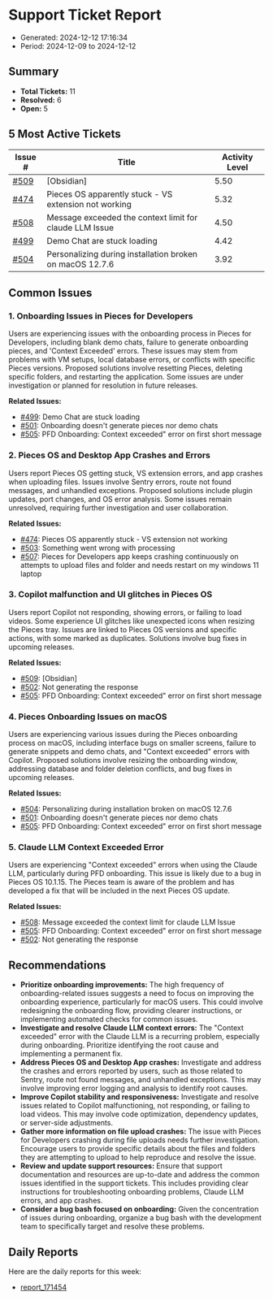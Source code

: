 # Support Ticket Report
- Generated: 2024-12-12 17:16:34
- Period: 2024-12-09 to 2024-12-12

## Summary
- **Total Tickets:** 11
- **Resolved:** 6
- **Open:** 5

## 5 Most Active Tickets
| Issue # | Title | Activity Level |
|---------|-------|----------------|
| [#509](https://github.com/pieces-app/support/issues/509) | [Obsidian] | 5.50 |
| [#474](https://github.com/pieces-app/support/issues/474) | Pieces OS apparently stuck - VS extension not working | 5.32 |
| [#508](https://github.com/pieces-app/support/issues/508) | Message exceeded the context limit for claude LLM Issue | 4.50 |
| [#499](https://github.com/pieces-app/support/issues/499) | Demo Chat are stuck loading | 4.42 |
| [#504](https://github.com/pieces-app/support/issues/504) | Personalizing during installation broken on macOS 12.7.6 | 3.92 |

## Common Issues
### 1. Onboarding Issues in Pieces for Developers
Users are experiencing issues with the onboarding process in Pieces for Developers, including blank demo chats, failure to generate onboarding pieces, and 'Context Exceeded' errors. These issues may stem from problems with VM setups, local database errors, or conflicts with specific Pieces versions. Proposed solutions involve resetting Pieces, deleting specific folders, and restarting the application. Some issues are under investigation or planned for resolution in future releases.

**Related Issues:**
- [#499](https://github.com/pieces-app/support/issues/499): Demo Chat are stuck loading
- [#501](https://github.com/pieces-app/support/issues/501): Onboarding doesn't generate pieces nor demo chats
- [#505](https://github.com/pieces-app/support/issues/505): PFD Onboarding: Context exceeded" error on first short message

### 2. Pieces OS and Desktop App Crashes and Errors
Users report Pieces OS getting stuck, VS extension errors, and app crashes when uploading files. Issues involve Sentry errors, route not found messages, and unhandled exceptions. Proposed solutions include plugin updates, port changes, and OS error analysis. Some issues remain unresolved, requiring further investigation and user collaboration.

**Related Issues:**
- [#474](https://github.com/pieces-app/support/issues/474): Pieces OS apparently stuck - VS extension not working
- [#503](https://github.com/pieces-app/support/issues/503): Something went wrong with processing
- [#507](https://github.com/pieces-app/support/issues/507): Pieces for Developers app keeps crashing continuously on attempts to upload files and folder and needs restart on my windows 11 laptop

### 3. Copilot malfunction and UI glitches in Pieces OS
Users report Copilot not responding, showing errors, or failing to load videos. Some experience UI glitches like unexpected icons when resizing the Pieces tray. Issues are linked to Pieces OS versions and specific actions, with some marked as duplicates. Solutions involve bug fixes in upcoming releases.

**Related Issues:**
- [#509](https://github.com/pieces-app/support/issues/509): [Obsidian]
- [#502](https://github.com/pieces-app/support/issues/502): Not generating the response
- [#505](https://github.com/pieces-app/support/issues/505): PFD Onboarding: Context exceeded" error on first short message

### 4. Pieces Onboarding Issues on macOS
Users are experiencing various issues during the Pieces onboarding process on macOS, including interface bugs on smaller screens, failure to generate snippets and demo chats, and "Context exceeded" errors with Copilot. Proposed solutions involve resizing the onboarding window, addressing database and folder deletion conflicts, and bug fixes in upcoming releases.

**Related Issues:**
- [#504](https://github.com/pieces-app/support/issues/504): Personalizing during installation broken on macOS 12.7.6
- [#501](https://github.com/pieces-app/support/issues/501): Onboarding doesn't generate pieces nor demo chats
- [#505](https://github.com/pieces-app/support/issues/505): PFD Onboarding: Context exceeded" error on first short message

### 5. Claude LLM Context Exceeded Error
Users are experiencing "Context exceeded" errors when using the Claude LLM, particularly during PFD onboarding. This issue is likely due to a bug in Pieces OS 10.1.15. The Pieces team is aware of the problem and has developed a fix that will be included in the next Pieces OS update.

**Related Issues:**
- [#508](https://github.com/pieces-app/support/issues/508): Message exceeded the context limit for claude LLM Issue
- [#505](https://github.com/pieces-app/support/issues/505): PFD Onboarding: Context exceeded" error on first short message
- [#502](https://github.com/pieces-app/support/issues/502): Not generating the response


## Recommendations
- **Prioritize onboarding improvements:** The high frequency of onboarding-related issues suggests a need to focus on improving the onboarding experience, particularly for macOS users. This could involve redesigning the onboarding flow, providing clearer instructions, or implementing automated checks for common issues.
- **Investigate and resolve Claude LLM context errors:** The "Context exceeded" error with the Claude LLM is a recurring problem, especially during onboarding. Prioritize identifying the root cause and implementing a permanent fix.
- **Address Pieces OS and Desktop App crashes:** Investigate and address the crashes and errors reported by users, such as those related to Sentry, route not found messages, and unhandled exceptions. This may involve improving error logging and analysis to identify root causes.
- **Improve Copilot stability and responsiveness:** Investigate and resolve issues related to Copilot malfunctioning, not responding, or failing to load videos. This may involve code optimization, dependency updates, or server-side adjustments.
- **Gather more information on file upload crashes:**  The issue with Pieces for Developers crashing during file uploads needs further investigation. Encourage users to provide specific details about the files and folders they are attempting to upload to help reproduce and resolve the issue.
- **Review and update support resources:** Ensure that support documentation and resources are up-to-date and address the common issues identified in the support tickets. This includes providing clear instructions for troubleshooting onboarding problems, Claude LLM errors, and app crashes.
- **Consider a bug bash focused on onboarding:**  Given the concentration of issues during onboarding, organize a bug bash with the development team to specifically target and resolve these problems. 

## Daily Reports
Here are the daily reports for this week:

- [report_171454](daily/2024-12-12/report_171454.md)
